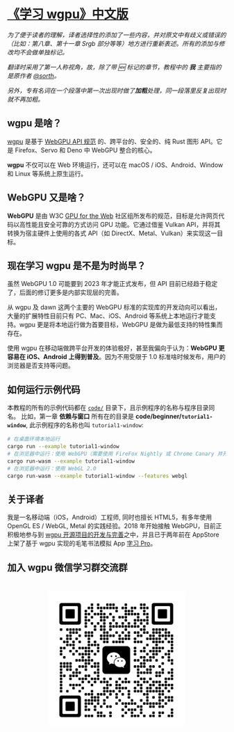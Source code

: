 # [《学习 wgpu》中文版](https://jinleili.github.io/learn-wgpu-zh/)
*为了便于读者的理解，译者选择性的添加了一些内容，并对原文中有歧义或错误的（比如：第八章、第十一章 Srgb 部分等等）地方进行重新表述。所有的添加与修改均不会做单独标记。*

*翻译时采用了第一人称视角，故，除了带 🆕 标记的章节，教程中的 **我** 主要指的是原作者 [@sorth](https://github.com/sotrh)。*

*另外，专有名词在一个段落中第一次出现时做了**加粗**处理，同一段落里反复出现时就不再加粗。*

## wgpu 是啥？
[wgpu](https://github.com/gfx-rs/wgpu) 是基于 [WebGPU API 规范](https://gpuweb.github.io/gpuweb/) 的、跨平台的、安全的、纯 Rust 图形 API。它是 Firefox、Servo 和 Deno 中 WebGPU 整合的核心。

**wgpu** 不仅可以在 Web 环境运行，还可以在 macOS / iOS、Android、Window 和 Linux 等系统上原生运行。

## WebGPU 又是啥？
**WebGPU** 是由 W3C [GPU for the Web](https://www.w3.org/community/gpu/) 社区组所发布的规范，目标是允许网页代码以高性能且安全可靠的方式访问 GPU 功能。它通过借鉴 Vulkan API，并将其转换为宿主硬件上使用的各式 API（如 DirectX、Metal、Vulkan）来实现这一目标。

## 现在学习 wgpu 是不是为时尚早？
虽然 WebGPU 1.0 可能要到 2023 年才能正式发布，但 API 目前已经趋于稳定了，后面的修订更多是内部实现层的完善。

从 wgpu 及 dawn 这两个主要的 WebGPU 标准的实现库的开发动向可以看出，大量的扩展特性目前只有 PC、Mac、iOS、Android 等系统上本地运行才能支持。wgpu 更是将本地运行做为首要目标，WebGPU 是做为最低支持的特性集而存在。

使用 wgpu 在移动端做跨平台开发的体验极好，甚至我偏向于认为：**WebGPU 更容易在 iOS、Android 上得到普及**。因为不用受限于 1.0 标准啥时候发布，用户的浏览器是否支持等问题。

## 如何运行示例代码
本教程的所有的示例代码都在 [`code/`](https://github.com/jinleili/learn-wgpu-zh/tree/master/code) 目录下，且示例程序的名称与程序目录同名。
比如，第一章 **依赖与窗口** 所有在的目录是 **code/beginner/`tutorial1-window`**, 此示例程序的名称也叫 `tutorial1-window`:

```sh
# 在桌面环境本地运行
cargo run --example tutorial1-window
# 在浏览器中运行：使用 WebGPU（需要使用 FireFox Nightly 或 Chrome Canary 并开启 WebGPU 试验功能）
cargo run-wasm --example tutorial1-window
# 在浏览器中运行：使用 WebGL 2.0
cargo run-wasm --example tutorial1-window --features webgl
```

## 关于译者
我是一名移动端（iOS，Android）工程师, 同时也擅长 HTML5，有多年使用 OpenGL ES / WebGL, Metal 的实践经验。2018 年开始接触 WebGPU，目前正积极地参与到 [wgpu 开源项目的开发与完善](https://github.com/gfx-rs/wgpu/commits?author=jinleili)之中，并且已于两年前在 AppStore 上架了基于 wgpu 实现的毛笔书法模拟 App [字习 Pro](https://apps.apple.com/cn/app/字习-pro/id1507339788)。

## 加入 wgpu 微信学习群交流群

<div style="text-align: center">
    <img src="docs/public/res/wx.jpg" style="width: 312px; margin-top: 24px;">
</div>

